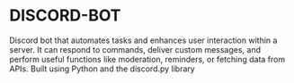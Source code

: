# DISCORD-BOT
Discord bot that automates tasks and enhances user interaction within a server. It can respond to commands, deliver custom messages, and perform useful functions like moderation, reminders, or fetching data from APIs. Built using Python and the discord.py library
